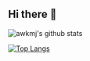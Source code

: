 ## Hi there 👋

<!--
**awkmj/awkmj** is a ✨ _special_ ✨ repository because its `README.md` (this file) appears on your GitHub profile.

Here are some ideas to get you started:

- 🔭 I’m currently working on ...
- 🌱 I’m currently learning ...
- 👯 I’m looking to collaborate on ...
- 🤔 I’m looking for help with ...
- 💬 Ask me about ...
- 📫 How to reach me: ...
- 😄 Pronouns: ...
- ⚡ Fun fact: ...
-->

![awkmj's github stats](https://github-readme-stats.vercel.app/api?username=awkmj&show_icons=true&theme=dark)

[![Top Langs](https://github-readme-stats.vercel.app/api/top-langs/?username=awkmj&layout=donut)](https://github.com/awkmj/github-readme-stats)

